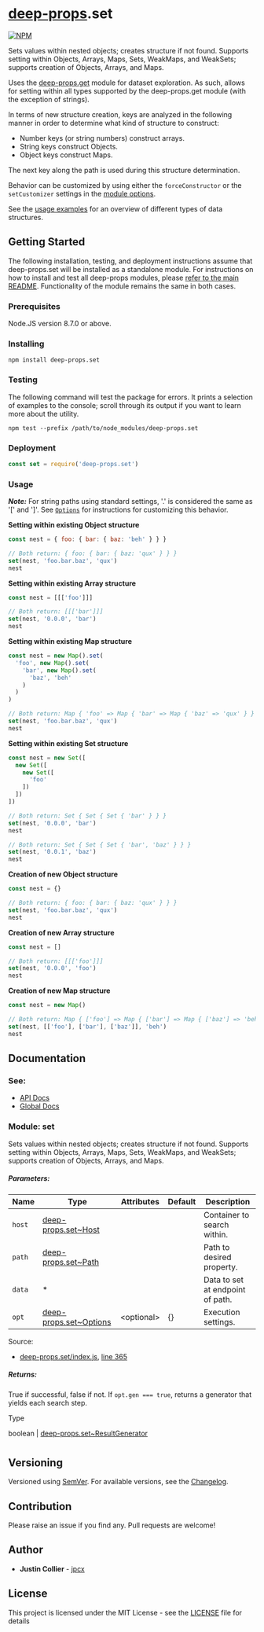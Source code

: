 # [deep-props](https://github.com/jpcx/deep-props/blob/master/README.md).set

[![NPM](https://nodei.co/npm/deep-props.set.png)](https://nodei.co/npm/deep-props.set/)

Sets values within nested objects; creates structure if not found. Supports setting within Objects, Arrays, Maps, Sets, WeakMaps, and WeakSets; supports creation of Objects, Arrays, and Maps.

Uses the [deep-props.get](https://github.com/jpcx/deep-props.get/blob/0.1.6/README.md) module for dataset exploration. As such, allows for setting within all types supported by the deep-props.get module (with the exception of strings).

In terms of new structure creation, keys are analyzed in the following manner in order to determine what kind of structure to construct:
  + Number keys (or string numbers) construct arrays.
  + String keys construct Objects.
  + Object keys construct Maps.

The next key along the path is used during this structure determination.

Behavior can be customized by using either the ```forceConstructor``` or the ```setCustomizer``` settings in the [module options](https://github.com/jpcx/deep-props.set/blob/0.1.2/docs/global.md#~Options).

See the [usage examples](#usage) for an overview of different types of data structures.

## Getting Started

The following installation, testing, and deployment instructions assume that deep-props.set will be installed as a standalone module. For instructions on how to install and test all deep-props modules, please [refer to the main README](https://github.com/jpcx/deep-props/blob/master/README.md). Functionality of the module remains the same in both cases.

### Prerequisites

Node.JS version 8.7.0 or above.

### Installing

```console
npm install deep-props.set
```

### Testing

The following command will test the package for errors. It prints a selection of examples to the console; scroll through its output if you want to learn more about the utility.

```console
npm test --prefix /path/to/node_modules/deep-props.set
```

### Deployment

```js
const set = require('deep-props.set')
```

<a name="usage"></a>

### Usage

***Note:*** For string paths using standard settings, '.' is considered the same as '[' and ']'. See [<code>Options</code>](https://github.com/jpcx/deep-props.set/blob/0.1.2/docs/global.md#~Options) for instructions for customizing this behavior.

**Setting within existing Object structure**
```js
const nest = { foo: { bar: { baz: 'beh' } } }

// Both return: { foo: { bar: { baz: 'qux' } } }
set(nest, 'foo.bar.baz', 'qux')
nest
```

**Setting within existing Array structure**
```js
const nest = [[['foo']]]

// Both return: [[['bar']]]
set(nest, '0.0.0', 'bar')
nest
```

**Setting within existing Map structure**
```js
const nest = new Map().set(
  'foo', new Map().set(
    'bar', new Map().set(
      'baz', 'beh'
    )
  )
)

// Both return: Map { 'foo' => Map { 'bar' => Map { 'baz' => 'qux' } } }
set(nest, 'foo.bar.baz', 'qux')
nest
```

**Setting within existing Set structure**
```js
const nest = new Set([
  new Set([
    new Set([
      'foo'
    ])
  ])
])

// Both return: Set { Set { Set { 'bar' } } }
set(nest, '0.0.0', 'bar')
nest

// Both return: Set { Set { Set { 'bar', 'baz' } } }
set(nest, '0.0.1', 'baz')
nest
```

**Creation of new Object structure**
```js
const nest = {}

// Both return: { foo: { bar: { baz: 'qux' } } }
set(nest, 'foo.bar.baz', 'qux')
nest
```

**Creation of new Array structure**
```js
const nest = []

// Both return: [[['foo']]]
set(nest, '0.0.0', 'foo')
nest
```

**Creation of new Map structure**
```js
const nest = new Map()

// Both return: Map { ['foo'] => Map { ['bar'] => Map { ['baz'] => 'beh' } } }
set(nest, [['foo'], ['bar'], ['baz']], 'beh')
nest
```

## Documentation

### See:
  + [API Docs](https://github.com/jpcx/deep-props.set/blob/0.1.2/docs/API.md)
  + [Global Docs](https://github.com/jpcx/deep-props.set/blob/0.1.2/docs/global.md)

### Module: set

Sets values within nested objects; creates structure if not found. Supports setting within Objects, Arrays, Maps, Sets, WeakMaps, and WeakSets; supports creation of Objects, Arrays, and Maps.

##### Parameters:

| Name | Type | Attributes | Default | Description |
| --- | --- | --- | --- | --- |
| `host` | [deep-props.set~Host](https://github.com/jpcx/deep-props.set/blob/0.1.2/docs/global.md#~Host) |  |  | Container to search within. |
| `path` | [deep-props.set~Path](https://github.com/jpcx/deep-props.set/blob/0.1.2/docs/global.md#~Path) |  |  | Path to desired property. |
| `data` | * |  |  | Data to set at endpoint of path. |
| `opt` | [deep-props.set~Options](https://github.com/jpcx/deep-props.set/blob/0.1.2/docs/global.md#~Options) | \<optional> | {} | Execution settings. |

Source:

*   [deep-props.set/index.js](https://github.com/jpcx/deep-props.set/blob/0.1.2/index.js), [line 365](https://github.com/jpcx/deep-props.set/blob/0.1.2/index.js#L365)

##### Returns:

True if successful, false if not. If `opt.gen === true`, returns a generator that yields each search step.

Type

boolean | [deep-props.set~ResultGenerator](https://github.com/jpcx/deep-props.set/blob/0.1.2/docs/global.md#~ResultGenerator)

#

## Versioning

Versioned using [SemVer](http://semver.org/). For available versions, see the [Changelog](https://github.com/jpcx/deep-props.set/blob/0.1.2/CHANGELOG.md).

## Contribution

Please raise an issue if you find any. Pull requests are welcome!

## Author

  + **Justin Collier** - [jpcx](https://github.com/jpcx)

## License

This project is licensed under the MIT License - see the [LICENSE](https://github.com/jpcx/deep-props.set/blob/0.1.2/LICENSE) file for details
